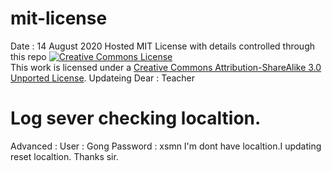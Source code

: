 # mit-license
Date : 14 August 2020
Hosted MIT License with details controlled through this repo
<a rel="license" href="http://creativecommons.org/licenses/by-sa/3.0/"><img alt="Creative Commons License" style="border-width:0" src="https://i.creativecommons.org/l/by-sa/3.0/80x15.png" /></a><br />This work is licensed under a <a rel="license" href="http://creativecommons.org/licenses/by-sa/3.0/">Creative Commons Attribution-ShareAlike 3.0 Unported License</a>.
Updateing
Dear : Teacher 
# Log sever checking localtion.
Advanced : 
User : Gong
Password : xsmn
I'm dont have localtion.I updating reset localtion.
Thanks sir.
